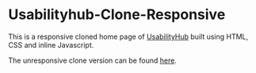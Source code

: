 # Usabilityhub-Clone-Responsive
This is a responsive cloned home page of [UsabilityHub](https://usabilityhub.com/) built using HTML, CSS and inline Javascript.

The unresponsive clone version can be found [here](https://github.com/Ritesh1771/Usabilityhub-Clone).
